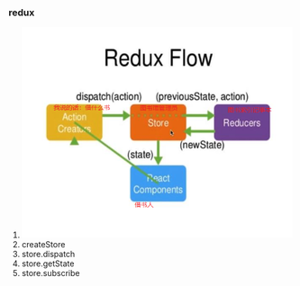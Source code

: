 ### redux

1. ![redux](./redux.png)
1. createStore
1. store.dispatch
1. store.getState
1. store.subscribe
